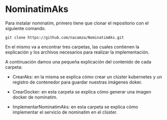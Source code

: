 # NominatimAks
Para instalar nominatim, primero tiene que clonar el repositorio con el siguiente comando.
````
git clone https://github.com/nacamza/NominatimAks.git
````
En el mismo va a encontrar tres carpetas, las cuales contienen la explicación y los archivos necesarios para realizar la implementación.

A continuación damos una pequeña explicación del contenido de cada carpeta:

- CrearAks: en la misma se explica cómo crear un clúster kubernetes y un registro de contenedor para guardar nuestras imágenes doker.

- CrearDocker: en esta carpeta se explica cómo generar una imagen docker de nominatim.

- ImplementarNominatimAks: en esta carpeta se explica cómo implementar el servicio de nominatim en el clúster.



